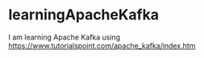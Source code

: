 # learningApacheKafka
I am learning Apache Kafka using https://www.tutorialspoint.com/apache_kafka/index.htm
